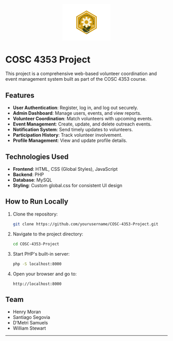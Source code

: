<div align="center">
  <img src="./images/Logo.png" alt="Project Logo" width="150" />
</div>

# COSC 4353 Project

This project is a comprehensive web-based volunteer coordination and event management system built as part of the COSC 4353 course.

## Features

- **User Authentication**: Register, log in, and log out securely.
- **Admin Dashboard**: Manage users, events, and view reports.
- **Volunteer Coordination**: Match volunteers with upcoming events.
- **Event Management**: Create, update, and delete outreach events.
- **Notification System**: Send timely updates to volunteers.
- **Participation History**: Track volunteer involvement.
- **Profile Management**: View and update profile details.

## Technologies Used

- **Frontend**: HTML, CSS (Global Styles), JavaScript  
- **Backend**: PHP  
- **Database**: MySQL  
- **Styling**: Custom global.css for consistent UI design  

## How to Run Locally

1. Clone the repository:
   ```bash
   git clone https://github.com/yourusername/COSC-4353-Project.git
   ```
2. Navigate to the project directory:
   ```bash
   cd COSC-4353-Project
   ```
3. Start PHP's built-in server:
   ```bash
   php -S localhost:8000
   ```
4. Open your browser and go to:
   ```
   http://localhost:8000
   ```

## Team
- Henry Moran
- Santiago Segovia
- D’Metri Samuels
- William Stewart

---
